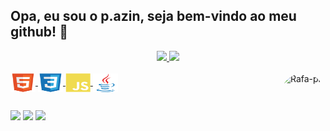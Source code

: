 ## Opa, eu sou o p.azin, seja bem-vindo ao meu github! 👋
<div align="center">
  <a href="https://github.com/TheSonhador">
  <img height="180em" src="https://github-readme-stats.vercel.app/api?username=TheSonhador&show_icons=true&theme=dark&include_all_commits=true&count_private=true"/>
  <img height="180em" src="https://github-readme-stats.vercel.app/api/top-langs/?username=TheSonhador&layout=compact&langs_count=7&theme=dark"/>
</div>

<div style="display: inline_block"><br>
  <img align="center" alt="Sonhador-HTML" height="30" width="40" src="https://raw.githubusercontent.com/devicons/devicon/master/icons/html5/html5-original.svg">
  <img align="center" alt="Sonhador-CSS" height="30" width="40" src="https://raw.githubusercontent.com/devicons/devicon/master/icons/css3/css3-original.svg">
  <img align="center" alt="Sonhador-Js" height="30" width="40" src="https://raw.githubusercontent.com/devicons/devicon/master/icons/javascript/javascript-plain.svg">
  <img align="center" alt="Sonhador-Java" height="30" width="40" src="https://raw.githubusercontent.com/devicons/devicon/master/icons/java/java-original.svg">
  <img align="right" alt="Rafa-pic" height="150" style="border-radius:50px;" src="https://i.redd.it/o5lw1drpkeg71.jpg">
</div>

  ##
  
<div> 
   <a href="https://discord.com/users/330371901719314442" target="_blank"><img src="https://img.shields.io/badge/Discord-7289DA?style=for-the-badge&logo=discord&logoColor=white" target="_blank"></a> 
  <a href="https://www.instagram.com/pauloandrehxh/" target="_blank"><img src="https://img.shields.io/badge/-Instagram-%23E4405F?style=for-the-badge&logo=instagram&logoColor=white" target="_blank"></a>
  <a href = "mailto:andrepaulo921@gmail.com"><img src="https://img.shields.io/badge/-Gmail-%23333?style=for-the-badge&logo=gmail&logoColor=white" target="_blank"></a> 
</div>
